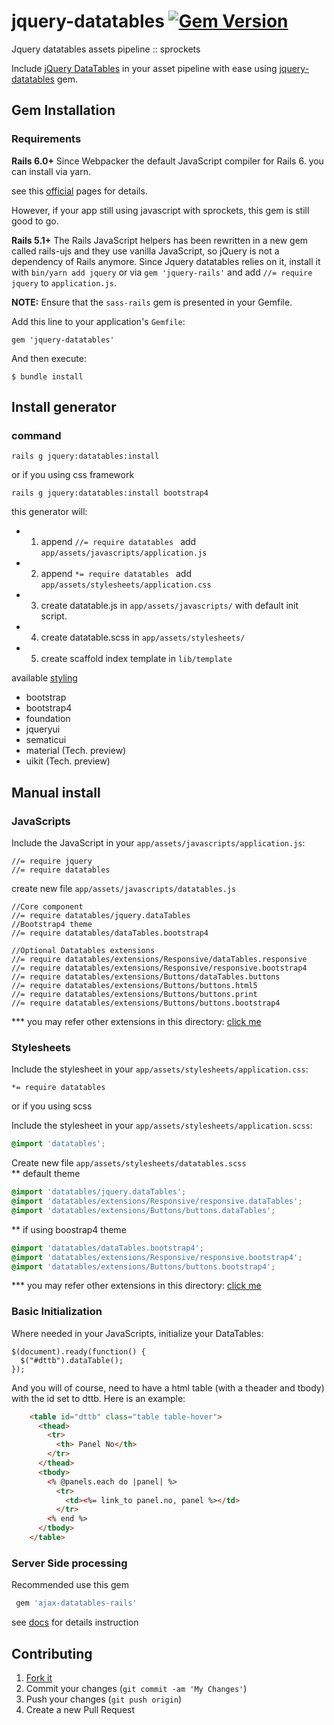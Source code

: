 # jquery-datatables [![Gem Version](https://badge.fury.io/rb/jquery-datatables.svg)](http://badge.fury.io/rb/jquery-datatables)
Jquery datatables assets pipeline :: sprockets

Include [jQuery DataTables](http://www.datatables.net/) in your asset pipeline with ease using [jquery-datatables](https://rubygems.org/gems/jquery-datatables) gem.

## Gem Installation

### Requirements

**Rails 6.0+**
Since Webpacker the default JavaScript compiler for Rails 6. you can install via yarn.

see this [official](https://datatables.net/download/index) pages for details.

However, if your app still using javascript with sprockets, this gem is still good to go.


**Rails 5.1+**
The Rails JavaScript helpers has been rewritten in a new gem called rails-ujs and they use vanilla JavaScript, so jQuery is not a dependency of Rails anymore. Since Jquery datatables relies on it, install it with ```bin/yarn add jquery``` or via ```gem 'jquery-rails'```  and add ```//= require jquery``` to ```application.js```. 

**NOTE:** Ensure that the `sass-rails` gem is presented in your Gemfile.


Add this line to your application's `Gemfile`:

```
gem 'jquery-datatables'
```

And then execute:

    $ bundle install

## Install generator

### command
``` 
rails g jquery:datatables:install 

```

or if you using css framework

``` 
rails g jquery:datatables:install bootstrap4

```

this generator will: 
  -  1. append ```//= require datatables ``` add `app/assets/javascripts/application.js`
  -  2. append ```*= require datatables ``` add `app/assets/stylesheets/application.css`
  -  3. create datatable.js  in ```app/assets/javascripts/``` with default init script.
  -  4. create datatable.scss in  ```app/assets/stylesheets/```
  -  5. create scaffold index template in ```lib/template```


available [styling](https://datatables.net/examples/styling/)
 - bootstrap 
 - bootstrap4
 - foundation
 - jqueryui
 - sematicui
 - material (Tech. preview)
 - uikit (Tech. preview)


## Manual install

### JavaScripts

Include the JavaScript in your `app/assets/javascripts/application.js`:
```
//= require jquery
//= require datatables

```
create new file `app/assets/javascripts/datatables.js`
```
//Core component
//= require datatables/jquery.dataTables
//Bootstrap4 theme
//= require datatables/dataTables.bootstrap4

//Optional Datatables extensions
//= require datatables/extensions/Responsive/dataTables.responsive
//= require datatables/extensions/Responsive/responsive.bootstrap4
//= require datatables/extensions/Buttons/dataTables.buttons
//= require datatables/extensions/Buttons/buttons.html5
//= require datatables/extensions/Buttons/buttons.print
//= require datatables/extensions/Buttons/buttons.bootstrap4

```
*** you may refer other extensions in this directory: [click me](https://github.com/mkhairi/jquery-datatables/tree/master/app/assets/javascripts/datatables/extensions)

### Stylesheets
Include the stylesheet in your `app/assets/stylesheets/application.css`:
```
*= require datatables
```

or if you using scss

Include the stylesheet in your `app/assets/stylesheets/application.scss`:
```scss
@import 'datatables';
```

Create new file `app/assets/stylesheets/datatables.scss`
<br>
** default theme
```scss
@import 'datatables/jquery.dataTables';
@import 'datatables/extensions/Responsive/responsive.dataTables';
@import 'datatables/extensions/Buttons/buttons.dataTables';
```
** if using boostrap4 theme
```scss
@import 'datatables/dataTables.bootstrap4';
@import 'datatables/extensions/Responsive/responsive.bootstrap4';
@import 'datatables/extensions/Buttons/buttons.bootstrap4';

```
*** you may refer other extensions in this directory: [click me](https://github.com/mkhairi/jquery-datatables/tree/master/app/assets/stylesheets/datatables/extensions)


### Basic Initialization

Where needed in your JavaScripts, initialize your DataTables:

```
$(document).ready(function() {
  $("#dttb").dataTable();
});
```

And you will of course, need to have a html table (with a theader and tbody) with the id set to dttb. Here is an example:

```html
    <table id="dttb" class="table table-hover">
      <thead>
        <tr>
          <th> Panel No</th>          
        </tr>
      </thead>
      <tbody>
        <% @panels.each do |panel| %>
          <tr>
            <td><%= link_to panel.no, panel %></td>
          </tr>
        <% end %>
      </tbody>
    </table>
```

### Server Side processing

Recommended use this gem

```ruby
 gem 'ajax-datatables-rails'
```
see [docs](https://github.com/jbox-web/ajax-datatables-rails) for details instruction


## Contributing

1. [Fork it]( https://github.com/mkhairi/jquery-datatables/fork)
2. Commit your changes (`git commit -am 'My Changes'`)
3. Push your changes (`git push origin`)
5. Create a new Pull Request

